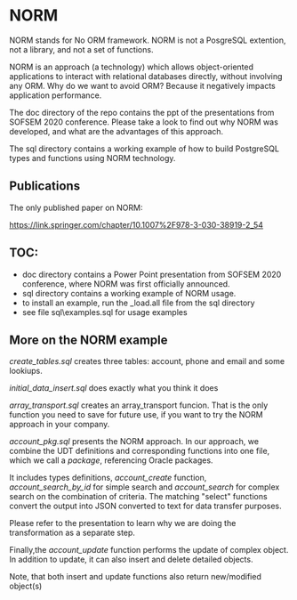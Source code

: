 # NORM
 
 NORM stands for No ORM framework. NORM is not a PosgreSQL extention, not a library, and not a set of functions.
 
 NORM is an approach (a technology) which allows object-oriented applications to interact with relational databases
 directly, without involving any ORM. Why do we want to avoid ORM? Because it negatively impacts application performance.
 
 The doc directory of the repo contains the ppt of the presentations from SOFSEM 2020 conference. 
 Please take a look to find out why NORM was developed, and what are the advantages of this approach.
 
 The sql directory contains a working example of how to build PostgreSQL types and functions using NORM technology.

 ## Publications
 
The only published paper on NORM:

 https://link.springer.com/chapter/10.1007%2F978-3-030-38919-2_54
 
 ##  TOC:
 
 * doc directory contains a Power Point presentation from 
 SOFSEM 2020 conference, where NORM was first officially announced. 
 * sql directory contains a working example of NORM usage. 
 * to install an example, run the \_load.all file from the sql directory
 * see file sql\examples.sql for usage examples
 
 ## More on the NORM example
 
 _create_tables.sql_  creates three tables: account, phone and email and some lookiups.
 
 _initial_data_insert.sql_ does exactly what you think it does
 
 _array_transport.sql_ creates an array_transport funcion. That is the only function you need to save for future use, if you want to try the NORM approach in your company.
 
 _account_pkg.sql_  presents the NORM approach. In our approach, we combine the UDT definitions and corresponding functions into one file, which we call
 a _package_, referencing Oracle packages. 
 
 It includes types definitions, _account\_create_ function, _account\_search\_by\_id_ for simple search
 and _account\_search_ for complex search on the combination of criteria. The matching "select" functions
 convert the output into JSON converted to text for data transfer purposes.
 
 Please refer to the presentation to learn why we are doing the transformation as a separate step. 
 
 Finally,the _account_update_  function performs the update of complex object. In addition to update, 
 it can also insert and delete detailed objects. 
 
 Note, that both insert and update functions also return new/modified object(s)
 
 


